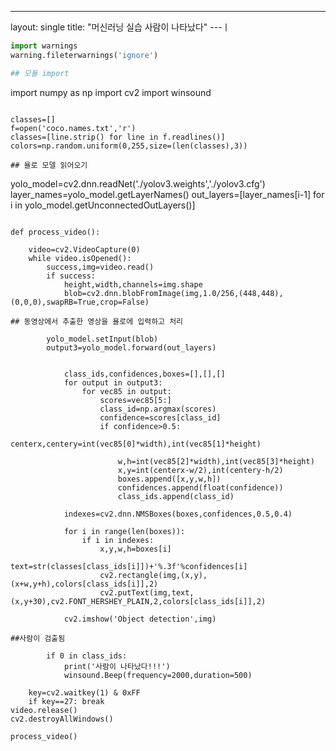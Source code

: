 ---
layout: single
title: "머신러닝 실습 사람이 나타났다"
---ㅣ

```python
import warnings
warning.fileterwarnings('ignore')

## 모듈 import

```
import numpy as np
import cv2
import winsound
```

classes=[]
f=open('coco.names.txt','r')
classes=[line.strip() for line in f.readlines()]
colors=np.random.uniform(0,255,size=(len(classes),3))

## 욜로 모델 읽어오기

```
yolo_model=cv2.dnn.readNet('./yolov3.weights','./yolov3.cfg')
layer_names=yolo_model.getLayerNames()
out_layers=[layer_names[i-1] for i in yolo_model.getUnconnectedOutLayers()]
```

def process_video():
   
    video=cv2.VideoCapture(0)
    while video.isOpened():
        success,img=video.read()
        if success:
            height,width,channels=img.shape
            blob=cv2.dnn.blobFromImage(img,1.0/256,(448,448),(0,0,0),swapRB=True,crop=False)

## 동영상에서 추출한 영상을 욜로에 입력하고 처리

```
            yolo_model.setInput(blob)
            output3=yolo_model.forward(out_layers)
```

            class_ids,confidences,boxes=[],[],[]
            for output in output3:
                for vec85 in output:
                    scores=vec85[5:]
                    class_id=np.argmax(scores)
                    confidence=scores[class_id]
                    if confidence>0.5:
                        centerx,centery=int(vec85[0]*width),int(vec85[1]*height)
                       
                        w,h=int(vec85[2]*width),int(vec85[3]*height)
                        x,y=int(centerx-w/2),int(centery-h/2)
                        boxes.append([x,y,w,h])
                        confidences.append(float(confidence))
                        class_ids.append(class_id)
                   
            indexes=cv2.dnn.NMSBoxes(boxes,confidences,0.5,0.4)

            for i in range(len(boxes)):
                if i in indexes:
                    x,y,w,h=boxes[i]
                    text=str(classes[class_ids[i]])+'%.3f'%confidences[i]
                    cv2.rectangle(img,(x,y),(x+w,y+h),colors[class_ids[i]],2)
                    cv2.putText(img,text,(x,y+30),cv2.FONT_HERSHEY_PLAIN,2,colors[class_ids[i]],2)
                   
            cv2.imshow('Object detection',img)

##사람이 검출됨

```
            if 0 in class_ids:
                print('사람이 나타났다!!!')
                winsound.Beep(frequency=2000,duration=500)
               
        key=cv2.waitkey(1) & 0xFF
        if key==27: break
    video.release()
    cv2.destroyAllWindows()
```   
process_video()
